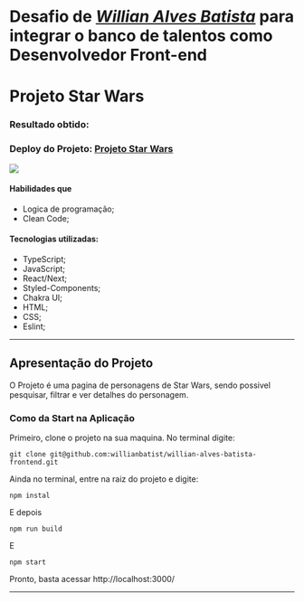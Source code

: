 # Desafio de _[Willian Alves Batista](https://www.linkedin.com/in/willian-alves-batista-60aa6a180/)_ para integrar o banco de talentos como Desenvolvedor Front-end


# Projeto Star Wars
### Resultado obtido:
### Deploy do Projeto: [Projeto Star Wars](https://willian-alves-batista-frontend.vercel.app/)
![](./public/star-wars.gif)

#### Habilidades que

  - Logica de programação;
  - Clean Code;

#### Tecnologias utilizadas:

  - TypeScript;
  - JavaScript;
  - React/Next;
  - Styled-Components;
  - Chakra UI;
  - HTML;
  - CSS;
  - Eslint;

---

## Apresentação do Projeto

O Projeto é uma pagina de personagens de Star Wars, sendo possivel pesquisar, filtrar e ver detalhes do personagem.


### Como da Start na Aplicação

Primeiro, clone o projeto na sua maquina. No terminal digite:

    git clone git@github.com:willianbatist/willian-alves-batista-frontend.git
    
Ainda no terminal, entre na raiz do projeto e digite:

    npm instal

E depois

    npm run build
    
E

    npm start


Pronto, basta acessar http://localhost:3000/

---
